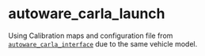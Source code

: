 # autoware_carla_launch

Using Calibration maps and configuration file from [`autoware_carla_interface`](https://github.com/autowarefoundation/autoware_universe/tree/0.47.0/simulator/autoware_carla_interface) due to the same vehicle model.
